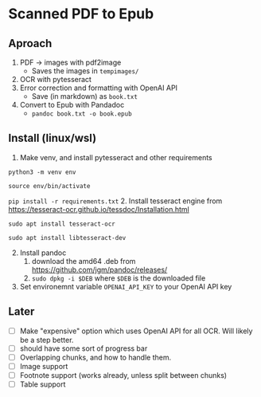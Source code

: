# Scanned PDF to Epub


## Aproach

1. PDF -> images with pdf2image
    * Saves the images in `tempimages/`
2. OCR with pytesseract
3. Error correction and formatting with OpenAI API
    * Save (in markdown) as `book.txt`
4. Convert to Epub with Pandadoc
    * `pandoc book.txt -o book.epub`


## Install (linux/wsl)
1. Make venv, and install pytesseract and other requirements

`python3 -m venv env`

`source env/bin/activate`

`pip install -r requirements.txt`
2. Install tesseract engine from https://tesseract-ocr.github.io/tessdoc/Installation.html

`sudo apt install tesseract-ocr`

`sudo apt install libtesseract-dev`

2. Install pandoc
    1. download the amd64 .deb from https://github.com/jgm/pandoc/releases/
    2. `sudo dpkg -i $DEB` where `$DEB` is the downloaded file
3. Set environemnt variable `OPENAI_API_KEY` to your OpenAI API key

## Later
- [ ] Make "expensive" option which uses OpenAI API for all OCR. Will likely be a step better.
- [ ] should have some sort of progress bar
- [ ] Overlapping chunks, and how to handle them.
- [ ] Image support
- [ ] Footnote support (works already, unless split between chunks)
- [ ] Table support
